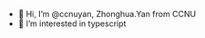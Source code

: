 - 👋 Hi, I’m @ccnuyan, Zhonghua.Yan from CCNU
- 👀 I’m interested in typescript

<!---
ccnuyan/ccnuyan is a ✨ special ✨ repository because its `README.md` (this file) appears on your GitHub profile.
You can click the Preview link to take a look at your changes.
--->
